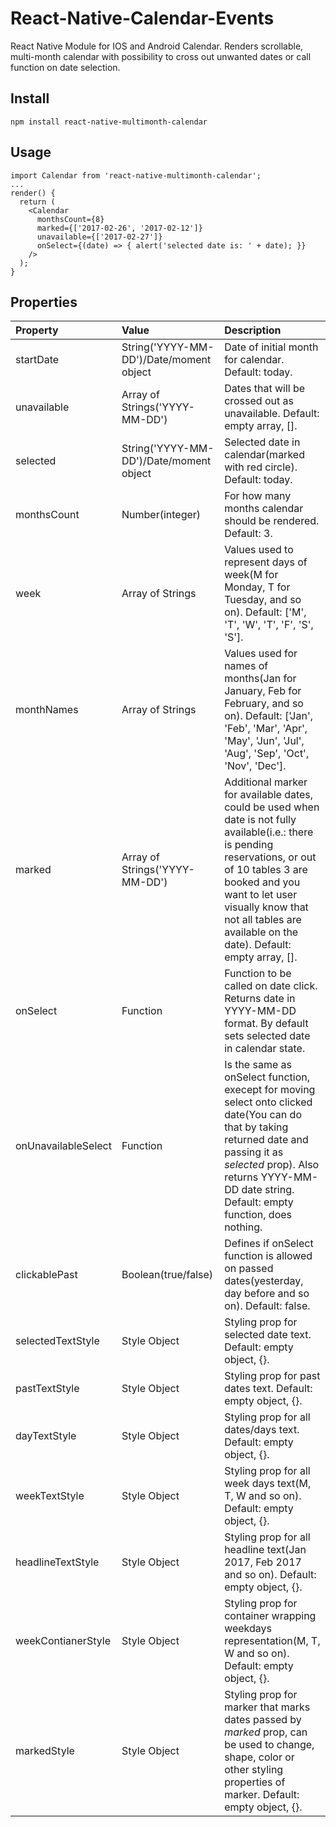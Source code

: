 # React-Native-Calendar-Events
React Native Module for IOS and Android Calendar. Renders scrollable, multi-month calendar with possibility to cross out unwanted dates or call function on date selection.

## Install
```
npm install react-native-multimonth-calendar
```

## Usage
```
import Calendar from 'react-native-multimonth-calendar';
...
render() {
  return (
    <Calendar
      monthsCount={8}
      marked={['2017-02-26', '2017-02-12']}
      unavailable={['2017-02-27']}
      onSelect={(date) => { alert('selected date is: ' + date); }}
    />
  );
}
```

## Properties

| Property       | Value            | Description |
| :------------- | :--------------- | :---------- |
| startDate      | String('YYYY-MM-DD')/Date/moment object | Date of initial month for calendar. Default: today. |
| unavailable    | Array of Strings('YYYY-MM-DD')| Dates that will be crossed out as unavailable. Default: empty array, []. |
| selected       | String('YYYY-MM-DD')/Date/moment object | Selected date in calendar(marked with red circle). Default: today. |
| monthsCount    | Number(integer) | For how many months calendar should be rendered. Default: 3. |
| week           | Array of Strings | Values used to represent days of week(M for Monday, T for Tuesday, and so on). Default: ['M', 'T', 'W', 'T', 'F', 'S', 'S']. |
| monthNames     | Array of Strings | Values used for names of months(Jan for January, Feb for February, and so on). Default: ['Jan', 'Feb', 'Mar', 'Apr', 'May', 'Jun', 'Jul', 'Aug', 'Sep', 'Oct', 'Nov', 'Dec']. |
| marked         | Array of Strings('YYYY-MM-DD') | Additional marker for available dates, could be used when date is not fully available(i.e.: there is pending reservations, or out of 10 tables 3 are booked and you want to let user visually know that not all tables are available on the date). Default: empty array, []. |
| onSelect       | Function | Function to be called on date click. Returns date in YYYY-MM-DD format. By default sets selected date in calendar state. |
| onUnavailableSelect | Function | Is the same as onSelect function, execept for moving select onto clicked date(You can do that by taking returned date and passing it as *selected* prop). Also returns YYYY-MM-DD date string. Default: empty function, does nothing. |
| clickablePast  | Boolean(true/false) | Defines if onSelect function is allowed on passed dates(yesterday, day before and so on). Default: false. |
| selectedTextStyle | Style Object | Styling prop for selected date text. Default: empty object, {}. |
| pastTextStyle | Style Object | Styling prop for past dates text. Default: empty object, {}. |
| dayTextStyle  | Style Object | Styling prop for all dates/days text. Default: empty object, {}. |
| weekTextStyle | Style Object | Styling prop for all week days text(M, T, W and so on). Default: empty object, {}. |
| headlineTextStyle | Style Object | Styling prop for all headline text(Jan 2017, Feb 2017 and so on). Default: empty object, {}. |
| weekContianerStyle | Style Object | Styling prop for container wrapping weekdays representation(M, T, W and so on). Default: empty object, {}. |
| markedStyle | Style Object | Styling prop for marker that marks dates passed by *marked* prop, can be used to change, shape, color or other styling properties of marker. Default: empty object, {}. |
